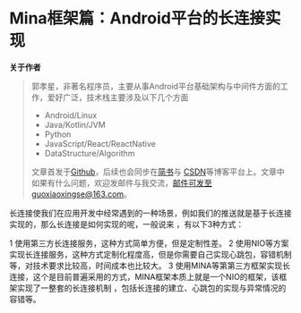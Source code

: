# Mina框架篇：Android平台的长连接实现

**关于作者**

>郭孝星，非著名程序员，主要从事Android平台基础架构与中间件方面的工作，爱好广泛，技术栈主要涉及以下几个方面
>
>- Android/Linux
>- Java/Kotlin/JVM
>- Python
>- JavaScript/React/ReactNative
>- DataStructure/Algorithm
>
>文章首发于[Github](https://github.com/guoxiaoxing)，后续也会同步在[简书](http://www.jianshu.com/users/66a47e04215b/latest_articles)与
[CSDN](http://blog.csdn.net/allenwells)等博客平台上。文章中如果有什么问题，欢迎发邮件与我交流，邮件可发至guoxiaoxingse@163.com。

长连接使我们在应用开发中经常遇到的一种场景，例如我们的推送就是基于长连接实现的，那么长连接是如何实现的呢，一般说来
，有以下3种方式：

1 使用第三方长连接服务，这种方式简单方便，但是定制性差。
2 使用NIO等方案实现长连接服务，这种方式定制化程度高，但是你需要自己实现心跳包，容错机制等，对技术要求比较高，时间成本也比较大。
3 使用MINA等第第三方框架实现长连接，这个是目前普遍采用的方式，MINA框架本质上就是一个NIO的框架，该框架实现了一整套的长连接机制
，包括长连接的建立、心跳包的实现与异常情况的容错等。

